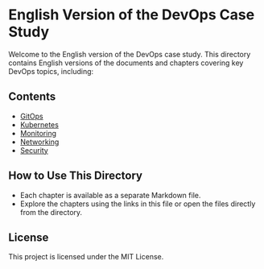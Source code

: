 # English Version of the DevOps Case Study

Welcome to the English version of the DevOps case study. This directory contains English versions of the documents and chapters covering key DevOps topics, including:

## Contents
- [GitOps](gitops.md)
- [Kubernetes](kubernetes.md)
- [Monitoring](monitoring.md)
- [Networking](networking.md)
- [Security](security.md)

## How to Use This Directory
- Each chapter is available as a separate Markdown file.
- Explore the chapters using the links in this file or open the files directly from the directory.

## License
This project is licensed under the MIT License.
